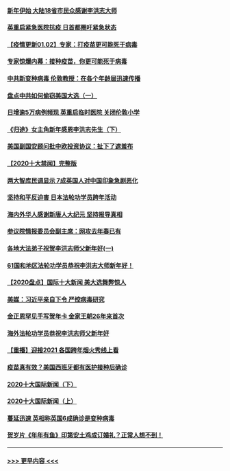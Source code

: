 #### [新年伊始 大陆18省市民众感谢李洪志大师](../pages/prog202/a103023256.md?t=01030201) 
#### [英重启紧急医院抗疫 日首都圈吁紧急状态](../pages/prog202/a103023262.md?t=01030201) 
#### [【疫情更新01.02】专家：打疫苗更可能死于病毒](../pages/prog202/a103020001.md?t=01030201) 
#### [专家惊爆内幕：接种疫苗，你更可能死于病毒](../pages/prog202/a103023064.md?t=01030201) 
#### [中共新变种病毒 伦敦教授：在各个年龄层迅速传播](../pages/prog202/a103022988.md?t=01030201) 
#### [盘点中共如何偷窃美国大选（一）](../pages/prog202/a103022824.md?t=01030201) 
#### [日增逾5万病例频现 英重启临时医院 关闭伦敦小学](../pages/prog202/a103022811.md?t=01030201) 
#### [《归途》女主角新年感恩李洪志先生（下）](../pages/prog202/a103022765.md?t=01030201) 
#### [美国副国安顾问批中欧投资协议：扯下了遮羞布](../pages/prog202/a103022705.md?t=01030201) 
#### [【2020十大禁闻】完整版](../pages/prog202/a103022702.md?t=01030201) 
#### [两大智库民调显示 7成英国人对中国印象急剧恶化](../pages/prog202/a103022686.md?t=01030201) 
#### [坚持和平反迫害  日本法轮功学员跨年活动](../pages/prog202/a103022530.md?t=01030201) 
#### [海内外华人感谢新唐人大纪元 坚持报导真相](../pages/prog202/a103022538.md?t=01030201) 
#### [参议院情报委员会副主席：网攻去年春已有](../pages/prog202/a103022535.md?t=01030201) 
#### [各地大法弟子祝贺李洪志师父新年好(一)](../pages/prog202/a103022456.md?t=01030201) 
#### [61国和地区法轮功学员恭祝李洪志大师新年好！](../pages/prog202/a103022268.md?t=01030201) 
#### [【2020盘点】国际十大新闻 美大选舞弊惊人](../pages/prog202/a103022226.md?t=01030201) 
#### [美媒：习近平亲自下令 严控病毒研究](../pages/prog202/a103022179.md?t=01030201) 
#### [金正恩罕见手写贺年卡 金家王朝26年来首次](../pages/prog202/a103022106.md?t=01030201) 
#### [海外法轮功学员恭祝李洪志师父新年好](../pages/prog202/a103022043.md?t=01030201) 
#### [【重播】迎接2021 各国跨年烟火秀线上看](../pages/prog202/a103021776.md?t=01030201) 
#### [疫苗真有效？美国西班牙都有医护接种后确诊](../pages/prog202/a103021963.md?t=01030201) 
#### [2020十大国际新闻（下）](../pages/prog202/a103021915.md?t=01030201) 
#### [2020十大国际新闻（上）](../pages/prog202/a103021902.md?t=01030201) 
#### [蔓延迅速 英相称英国6成确诊是变种病毒](../pages/prog202/a103021895.md?t=01030201) 
#### [贺岁片《年年有鱼》印第安土鸡成订婚礼？正常人想不到！](../pages/prog202/a103021631.md?t=01030201) 

----
#### [ >>> 更早内容 <<< ](../indexes/prog202-earlier.md)
